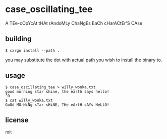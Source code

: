 # case_oscillating_tee
A TEe-cOpYcAt tHAt rAndoMLy ChaNgEs EaCh cHarACtEr'S CAse

## building
```
$ cargo install --path .
```
you may substitute the dot with actual path you wish to install the binary to.

## usage
```
$ case_oscillating_tee > willy_wonka.txt
good morning star shine, the earth says hello!
^D
$ cat willy_wonka.txt
GoOd MOrNiNg sTar sHiNE, THe eArtH sAYs HeLlO!
```

## license
mit
